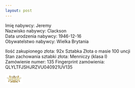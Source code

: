 ```yaml
---
layout: post
---
```


Imię nabywcy: Jeremy  
Nazwisko nabywcy: Clackson  
Data urodzenia nabywcy: 1946-12-16  
Obywatelstwo nabywcy: Wielka Brytania  

Ilość zakupionego złota: 92x Sztabka Złota o masie 100 uncji  
Stan zachowania sztabki złota: Menniczy (klasa I)  
Zamówienie numer: 135
Fingerprint zamówienia: QLYLTFJSHJRZVU040921UV135

![pic](/media/pic.png)